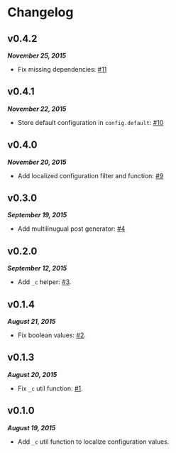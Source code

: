 Changelog
=========

v0.4.2
------

***November 25, 2015***

- Fix missing dependencies: [\#11](https://github.com/ahaasler/hexo-multilingual/issues/11 "Fix deepmerge missing")

v0.4.1
------

***November 22, 2015***

- Store default configuration in `config.default`: [\#10](https://github.com/ahaasler/hexo-multilingual/issues/10 "Default configuration may be useful")

v0.4.0
------

***November 20, 2015***

- Add localized configuration filter and function: [\#9](https://github.com/ahaasler/hexo-multilingual/issues/9 "Themes should not implement anything new")

v0.3.0
------

***September 19, 2015***

- Add multilinugual post generator: [\#4](https://github.com/ahaasler/hexo-multilingual/issues/4 "Add post generator")

v0.2.0
------

***September 12, 2015***

- Add `_c` helper: [\#3](https://github.com/ahaasler/hexo-multilingual/issues/3 "Add _c helper").

v0.1.4
------

***August 21, 2015***

- Fix boolean values: [\#2](https://github.com/ahaasler/hexo-multilingual/issues/2 "Error for localized boolean values").

v0.1.3
------

***August 20, 2015***

- Fix `_c` util function: [\#1](https://github.com/ahaasler/hexo-multilingual/issues/1 "Localized configuration does not work").

v0.1.0
------

***August 19, 2015***

- Add `_c` util function to localize configuration values.
